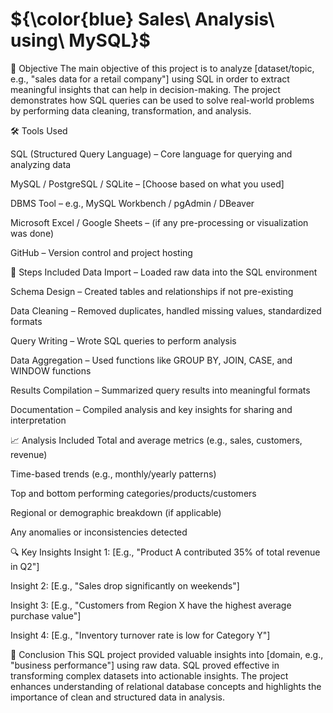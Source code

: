 #  ${\color{blue} Sales\ Analysis\ using\ MySQL}$


🧩 Objective
The main objective of this project is to analyze [dataset/topic, e.g., "sales data for a retail company"] using SQL in order to extract meaningful insights that can help in decision-making. The project demonstrates how SQL queries can be used to solve real-world problems by performing data cleaning, transformation, and analysis.

🛠️ Tools Used

SQL (Structured Query Language) – Core language for querying and analyzing data

MySQL / PostgreSQL / SQLite – [Choose based on what you used]

DBMS Tool – e.g., MySQL Workbench / pgAdmin / DBeaver

Microsoft Excel / Google Sheets – (if any pre-processing or visualization was done)

GitHub – Version control and project hosting

🔧 Steps Included
Data Import – Loaded raw data into the SQL environment

Schema Design – Created tables and relationships if not pre-existing

Data Cleaning – Removed duplicates, handled missing values, standardized formats

Query Writing – Wrote SQL queries to perform analysis

Data Aggregation – Used functions like GROUP BY, JOIN, CASE, and WINDOW functions

Results Compilation – Summarized query results into meaningful formats

Documentation – Compiled analysis and key insights for sharing and interpretation


📈 Analysis Included
Total and average metrics (e.g., sales, customers, revenue)

Time-based trends (e.g., monthly/yearly patterns)

Top and bottom performing categories/products/customers

Regional or demographic breakdown (if applicable)

Any anomalies or inconsistencies detected

🔍 Key Insights
Insight 1: [E.g., "Product A contributed 35% of total revenue in Q2"]

Insight 2: [E.g., "Sales drop significantly on weekends"]

Insight 3: [E.g., "Customers from Region X have the highest average purchase value"]

Insight 4: [E.g., "Inventory turnover rate is low for Category Y"]


🧾 Conclusion
This SQL project provided valuable insights into [domain, e.g., "business performance"] using raw data. 
SQL proved effective in transforming complex datasets into actionable insights. The project enhances understanding of 
relational database concepts and highlights the importance of clean and structured data in analysis.


